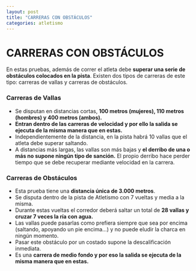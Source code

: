 ```yaml
---
layout: post
title: "CARRERAS CON OBSTÁCULOS"
categories: atletismo
---
```


# CARRERAS CON OBSTÁCULOS

En estas pruebas, además de correr el atleta debe **superar una serie de obstáculos colocados en la pista**. Existen dos tipos de carreras de este tipo: carreras de vallas y carreras de obstáculos.

### Carreras de Vallas

* Se disputan en distancias cortas, **100 metros (mujeres), 110 metros (hombres) y 400 metros (ambos).** 
* **Entran dentro de las carreras de velocidad y por ello la salida se ejecuta de la misma manera que en estas.**
* Independientemente de la distancia, en la pista habrá 10 vallas que el atleta debe superar saltando. 
* A distancias más largas, las vallas son más bajas y **el derribo de una o más no supone ningún tipo de sanción.** El propio derribo hace perder tiempo que se debe recuperar mediante velocidad en la carrera.

### Carreras de Obstáculos

* Esta prueba tiene una **distancia única de 3.000 metros**. 
* Se disputa dentro de la pista de Atletismo con 7 vueltas y media a la misma. 
* Durante estas vueltas el corredor deberá saltar un total de **28 vallas y cruzar 7 veces la ría con agua.**
* Las vallas puede pasarlas como prefiera siempre que sea por encima (saltando, apoyando un pie encima…) y no puede eludir la charca en ningún momento.
* Pasar este obstáculo por un costado supone la descalificación inmediata.
* Es una **carrera de medio fondo y por eso la salida se ejecuta de la misma manera que en estas.**
